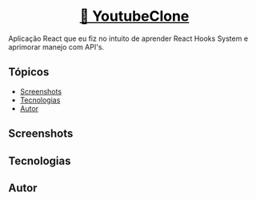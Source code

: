 <h1 align="center"><a href="" style="color: black;">🔗 YoutubeClone</a></h1>

<p>Aplicação React que eu fiz no intuito de aprender React Hooks System e aprimorar manejo com API's.</p>

<h2>Tópicos</h2>

<ul>
  <li><a href="#screenshots" color="">Screenshots</a></li>
  <li><a href="#tecno">Tecnologias</a></li>
  <li><a href="#sobre">Autor</a></li>
</ul>

<h2 id="screenshots">Screenshots</h2>
<h2 id="tecno">Tecnologias</h2>
<h2 id="autor">Autor</h2>
